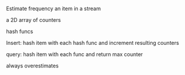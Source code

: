 ---
---

Estimate frequency an item in a stream 

a 2D array of counters

hash funcs 

Insert: hash item with each hash func and increment resulting counters 

query: hash item with each func and return max counter 

always overestimates 

